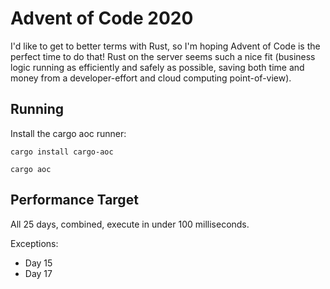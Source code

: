 # Advent of Code 2020

I'd like to get to better terms with Rust, so I'm hoping Advent of Code is the perfect time to do that!
Rust on the server seems such a nice fit (business logic running as efficiently and safely as possible, saving both time and money from a developer-effort and cloud computing point-of-view).

## Running

Install the cargo aoc runner:

```shell
cargo install cargo-aoc
```

```shell
cargo aoc
```

## Performance Target

All 25 days, combined, execute in under 100 milliseconds.

Exceptions:

- Day 15
- Day 17
